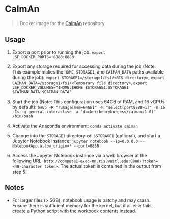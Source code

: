 # CaImAn

> ℹ️ Docker image for the [CaImAn](https://github.com/flatironinstitute/CaImAn) repository.

## Usage

1. Export a port prior to running the job: `export LSF_DOCKER_PORTS='8888:8888'`

2. Export any storage required for accessing data during the job (Note: This example makes the `HOME`, `STORAGE1`, and `CAIMAN_DATA` paths available during the job): `export STORAGE1=/storage1/fs1/<RIS directory>`, `export CAIMAN_DATA=/storage1/fs1/<Temporary file directory>`, `export LSF_DOCKER_VOLUMES="$HOME:$HOME $STORAGE1:$STORAGE1 $CAIMAN_DATA:$CAIMAN_DATA"`

3. Start the job (Note: This configuration uses 64GB of RAM, and 16 vCPUs by default): `bsub -R "rusage[mem=64GB]" -R "select[port8888=1]" -n 16 -Is -q general-interactive -a 'docker(henryburgess/caiman:1.0)' /bin/bash`

4. Activate the Anaconda environment: `conda activate caiman`

5. Change into the `STORAGE1` directory `cd $STORAGE1` (optional), and start a Jupyter Notebook instance: `jupyter notebook --ip=0.0.0.0 --NotebookApp.allow_origin=* --port=8888`

6. Access the Jupyter Notebook instance via a web browser at the following URL: `http://compute1-exec-nn.ris.wustl.edu:8888/?token=<48-character token>`. The actual token is contained in the output from step 5.

## Notes

* For larger files (> 5GB), notebook usage is patchy and may crash. Ensure there is sufficient memory for the kernel, but if all else fails, create a Python script with the workbook contents instead.
